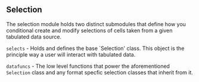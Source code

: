 ## Selection

The selection module holds two distinct submodules that define how you conditional create and modify selections of cells taken from a given tabulated data source.

`selects` - Holds and defines the base `Selection' class. This object is the principle way a user will interact with tabulated data.

`datafuncs` - The low level functions that power the aforementioned `Selection` class and any format specfic selection classes that inherit from it.